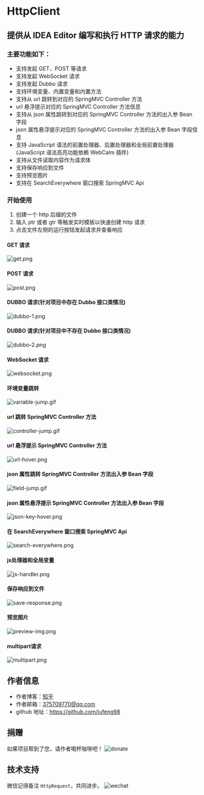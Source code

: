 # HttpClient

## 提供从 IDEA Editor 编写和执行 HTTP 请求的能力

### 主要功能如下：

- 支持发起 GET、POST 等请求
- 支持发起 WebSocket 请求
- 支持发起 Dubbo 请求
- 支持环境变量、内置变量和内置方法
- 支持从 url 跳转到对应的 SpringMVC Controller 方法
- url 悬浮提示对应的 SpringMVC Controller 方法信息
- 支持从 json 属性跳转到对应的 SpringMVC Controller 方法的出入参 Bean 字段
- json 属性悬浮提示对应的 SpringMVC Controller 方法的出入参 Bean 字段信息
- 支持 JavaScript 语法的前置处理器、后置处理器和全局前置处理器(JavaScript 语法高亮功能依赖 WebCalm 插件)
- 支持从文件读取内容作为请求体
- 支持保存响应到文件
- 支持预览图片
- 支持在 SearchEverywhere 窗口搜索 SpringMVC Api

### 开始使用

1. 创建一个 http 后缀的文件
2. 输入 ptr 或者 gtr 等触发实时模板以快速创建 http 请求
3. 点击文件左侧的运行按钮发起请求并查看响应

#### GET 请求

![get.png](./images/get.png)

#### POST 请求

![post.png](./images/post.png)

#### DUBBO 请求(针对项目中存在 Dubbo 接口类情况)

![dubbo-1.png](./images/dubbo-1.png)

#### DUBBO 请求(针对项目中不存在 Dubbo 接口类情况)

![dubbo-2.png](./images/dubbo-2.png)

#### WebSocket 请求

![websocket.png](./images/websocket.png)

#### 环境变量跳转

![variable-jump.gif](./images/variable-jump.gif)

#### url 跳转 SpringMVC Controller 方法

![controller-jump.gif](./images/controller-jump.gif)

#### url 悬浮提示 SpringMVC Controller 方法

![url-hover.png](./images/url-hover.png)

#### json 属性跳转 SpringMVC Controller 方法出入参 Bean 字段

![field-jump.gif](./images/field-jump.gif)

#### json 属性悬浮提示 SpringMVC Controller 方法出入参 Bean 字段

![json-key-hover.png](./images/json-key-hover.png)

#### 在 SearchEverywhere 窗口搜索 SpringMVC Api

![search-everywhere.png](./images/search-everywhere.png)

#### js处理器和全局变量

![js-handler.png](./images/js-handler.png)

#### 保存响应到文件

![save-response.png](./images/res-to-file.png)

#### 预览图片

![preview-img.png](./images/preview-image.png)

#### multipart请求

![multipart.png](./images/multipart.jpg)

## 作者信息

- 作者博客：[知乎](https://www.zhihu.com/people/liang-yu-dong-44)
- 作者邮箱：375709770@qq.com
- github 地址：https://github.com/jufeng98

## 捐赠

如果项目帮到了您，请作者喝杯咖啡吧！
![donate](./images/donate.jpg)

## 技术支持

微信记得备注 ```HttpRequest```，共同进步。
![wechat](./images/wechat.jpg)
